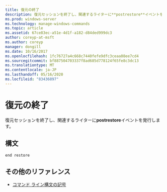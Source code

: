 ```yaml
---
title: 復元の終了
description: 復元セッションを終了し、関連するライターに**postrestore**イベントを発行する、restore コマンドの参照トピック。
ms.prod: windows-server
ms.technology: manage-windows-commands
ms.topic: article
ms.assetid: 67ce83ec-a51e-4d1f-a182-d84ded999dc3
author: coreyp-at-msft
ms.author: coreyp
manager: dongill
ms.date: 10/16/2017
ms.openlocfilehash: 1fc76727a4c668c7440fefe9dfc3ceaa08ee7cd4
ms.sourcegitcommit: bf887504703337f8ad685d778124f65fe8c3dc13
ms.translationtype: MT
ms.contentlocale: ja-JP
ms.lasthandoff: 05/16/2020
ms.locfileid: "83436897"
---
```

# <a name="end-restore"></a>復元の終了

復元セッションを終了し、関連するライターに**postrestore**イベントを発行します。

## <a name="syntax"></a>構文

```
end restore
```

## <a name="additional-references"></a>その他のリファレンス

- [コマンド ライン構文の記号](command-line-syntax-key.md)